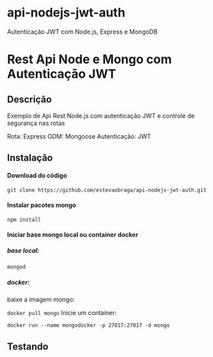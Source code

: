 ﻿# api-nodejs-jwt-auth
Autenticação JWT com Node.js, Express e MongoDB

# Rest Api Node e Mongo com Autenticação JWT

## Descrição
Exemplo de Api Rest Node.js com autenticação JWT e controle de segurança nas rotas

Rota: Express
ODM: Mongoose
Autenticação: JWT

## Instalação
#### Download do código
`git clone https://github.com/estevaobraga/api-nodejs-jwt-auth.git`  

#### Instalar pacotes mongo
`npm install`

#### Iniciar base mongo local ou container docker
##### base local:
`mongod`

##### docker:
baixe a imagem mongo:

`docker pull mongo`
Inicie um container:

`docker run --name mongodocker -p 27017:27017 -d mongo`

## Testando
